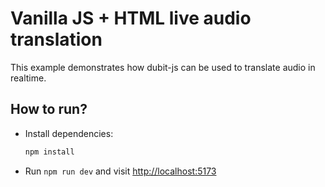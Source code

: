 # Vanilla JS + HTML live audio translation

This example demonstrates how dubit-js can be used to translate audio in realtime.

## How to run?

- Install dependencies:

  ```bash
  npm install
  ```

- Run `npm run dev` and visit <http://localhost:5173>
